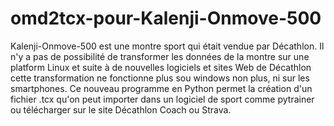 # omd2tcx-pour-Kalenji-Onmove-500
Kalenji-Onmove-500 est une montre sport qui était vendue par Décathlon. Il n'y a pas de possibilité de transformer les données de la montre sur une platform Linux et suite à de nouvelles logiciels et sites Web de Décathlon cette transformation ne fonctionne plus sou windows non plus, ni sur les smartphones. Ce nouveau programme en Python permet la création d'un fichier .tcx qu'on peut importer dans un logiciel de sport comme pytrainer ou télécharger sur le site Décathlon Coach ou Strava.
